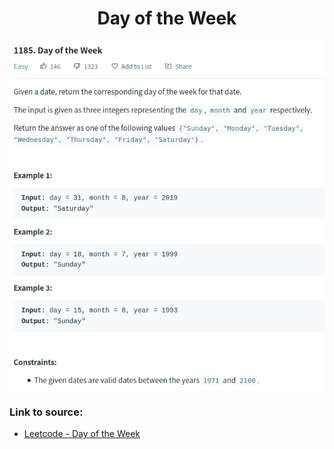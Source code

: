 <h1 align="center">Day of the Week</h1>

![alt text](https://github.com/matthew01lokiet/Algorithmic-exercises/blob/main/z_description_images/Arrays/day_of_the_week.png?raw=true)

### Link to source: 
- <a href="https://leetcode.com/problems/day-of-the-week/">Leetcode - Day of the Week</a>

